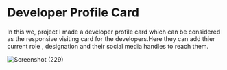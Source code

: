 <h1>Developer Profile Card</h1>
<p>In this we, project I made a developer profile card which can be considered as the responsive visiting card for the developers.Here they can add thier current role , designation and their social media handles to reach them. </p>

![Screenshot (229)](https://user-images.githubusercontent.com/109274817/212003845-1439b68b-1981-452f-b866-741cc99a6766.png)
